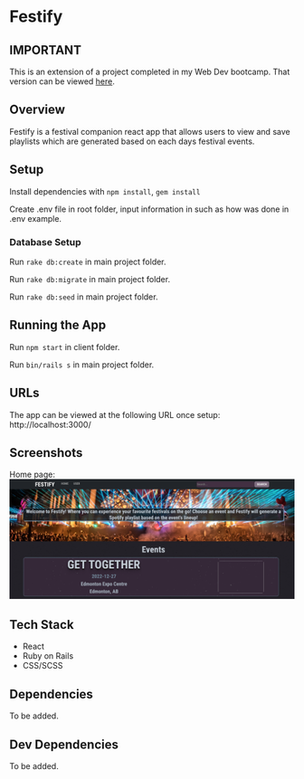 # Festify
## IMPORTANT
This is an extension of a project completed in my Web Dev bootcamp. That version can be viewed [here](https://github.com/youthbazzy/festify).

## Overview
Festify is a festival companion react app that allows users to view and save playlists which are generated based on each days festival events.

## Setup

Install dependencies with `npm install`, `gem install`

Create .env file in root folder, input information in such as how was done in .env example.

### Database Setup
Run `rake db:create` in main project folder.

Run `rake db:migrate` in main project folder.

Run `rake db:seed` in main project folder.


## Running the App 
Run `npm start` in client folder.

Run `bin/rails s` in main project folder.

## URLs
The app can be viewed at the following URL once setup:
http://localhost:3000/

## Screenshots
Home page:
![Home page](https://github.com/yobazy/festify/blob/master/screenshots/home.png?raw=true)
<!-- 
Events page:
![Events page](https://github.com/youthbazzy/festify/blob/master/screenshots/event.png?raw=true) -->

## Tech Stack 
- React 
- Ruby on Rails
- CSS/SCSS

## Dependencies
To be added. 

## Dev Dependencies 
To be added.
